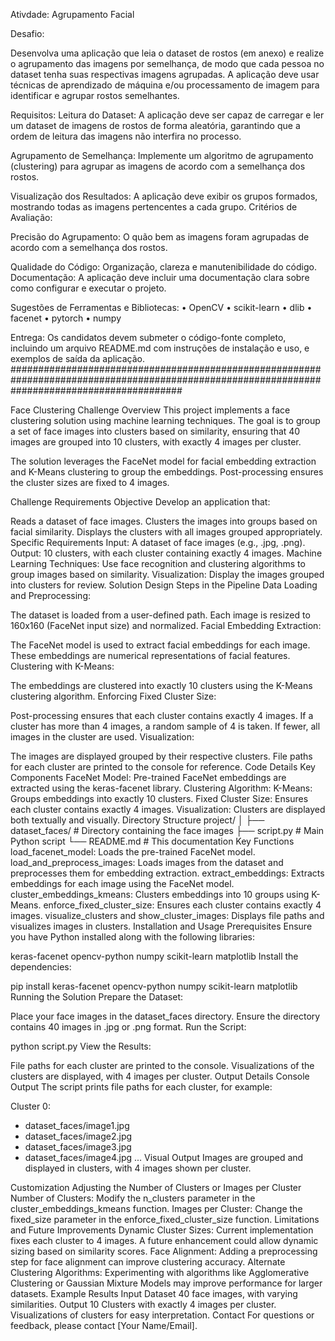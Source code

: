 Ativdade: Agrupamento Facial 

Desafio: 

Desenvolva uma aplicação que leia o dataset de rostos (em anexo) e realize o agrupamento 
das imagens por semelhança, de modo que cada pessoa no dataset tenha suas respectivas 
imagens agrupadas. A aplicação deve usar técnicas de aprendizado de máquina e/ou 
processamento de imagem para identificar e agrupar rostos semelhantes. 

Requisitos: 
Leitura do Dataset: A aplicação deve ser capaz de carregar e ler um dataset de imagens de 
rostos de forma aleatória, garantindo que a ordem de leitura das imagens não interfira no 
processo. 

Agrupamento de Semelhança: Implemente um algoritmo de agrupamento (clustering) 
para agrupar as imagens de acordo com a semelhança dos rostos. 

Visualização dos Resultados: A aplicação deve exibir os grupos formados, mostrando 
todas as imagens pertencentes a cada grupo. 
Critérios de Avaliação: 

Precisão do Agrupamento: O quão bem as imagens foram agrupadas de acordo com a 
semelhança dos rostos. 

Qualidade do Código: Organização, clareza e manutenibilidade do código. 
Documentação: A aplicação deve incluir uma documentação clara sobre como configurar 
e executar o projeto. 


Sugestões de Ferramentas e Bibliotecas: 
• OpenCV 
• scikit-learn 
• dlib 
• facenet 
• pytorch 
• numpy 

Entrega: Os candidatos devem submeter o código-fonte completo, incluindo um arquivo 
README.md com instruções de instalação e uso, e exemplos de saída da aplicação. 
###############################################################################################################################################

Face Clustering Challenge
Overview
This project implements a face clustering solution using machine learning techniques. The goal is to group a set of face images into clusters based on similarity, ensuring that 40 images are grouped into 10 clusters, with exactly 4 images per cluster.

The solution leverages the FaceNet model for facial embedding extraction and K-Means clustering to group the embeddings. Post-processing ensures the cluster sizes are fixed to 4 images.

Challenge Requirements
Objective
Develop an application that:

Reads a dataset of face images.
Clusters the images into groups based on facial similarity.
Displays the clusters with all images grouped appropriately.
Specific Requirements
Input: A dataset of face images (e.g., .jpg, .png).
Output: 10 clusters, with each cluster containing exactly 4 images.
Machine Learning Techniques: Use face recognition and clustering algorithms to group images based on similarity.
Visualization: Display the images grouped into clusters for review.
Solution Design
Steps in the Pipeline
Data Loading and Preprocessing:

The dataset is loaded from a user-defined path.
Each image is resized to 160x160 (FaceNet input size) and normalized.
Facial Embedding Extraction:

The FaceNet model is used to extract facial embeddings for each image. These embeddings are numerical representations of facial features.
Clustering with K-Means:

The embeddings are clustered into exactly 10 clusters using the K-Means clustering algorithm.
Enforcing Fixed Cluster Size:

Post-processing ensures that each cluster contains exactly 4 images. If a cluster has more than 4 images, a random sample of 4 is taken. If fewer, all images in the cluster are used.
Visualization:

The images are displayed grouped by their respective clusters.
File paths for each cluster are printed to the console for reference.
Code Details
Key Components
FaceNet Model:
Pre-trained FaceNet embeddings are extracted using the keras-facenet library.
Clustering Algorithm:
K-Means: Groups embeddings into exactly 10 clusters.
Fixed Cluster Size: Ensures each cluster contains exactly 4 images.
Visualization:
Clusters are displayed both textually and visually.
Directory Structure
project/
│
├── dataset_faces/        # Directory containing the face images
├── script.py             # Main Python script
└── README.md             # This documentation
Key Functions
load_facenet_model: Loads the pre-trained FaceNet model.
load_and_preprocess_images: Loads images from the dataset and preprocesses them for embedding extraction.
extract_embeddings: Extracts embeddings for each image using the FaceNet model.
cluster_embeddings_kmeans: Clusters embeddings into 10 groups using K-Means.
enforce_fixed_cluster_size: Ensures each cluster contains exactly 4 images.
visualize_clusters and show_cluster_images: Displays file paths and visualizes images in clusters.
Installation and Usage
Prerequisites
Ensure you have Python installed along with the following libraries:

keras-facenet
opencv-python
numpy
scikit-learn
matplotlib
Install the dependencies:

pip install keras-facenet opencv-python numpy scikit-learn matplotlib
Running the Solution
Prepare the Dataset:

Place your face images in the dataset_faces directory. Ensure the directory contains 40 images in .jpg or .png format.
Run the Script:

python script.py
View the Results:

File paths for each cluster are printed to the console.
Visualizations of the clusters are displayed, with 4 images per cluster.
Output Details
Console Output
The script prints file paths for each cluster, for example:

Cluster 0:
  - dataset_faces/image1.jpg
  - dataset_faces/image2.jpg
  - dataset_faces/image3.jpg
  - dataset_faces/image4.jpg
...
Visual Output
Images are grouped and displayed in clusters, with 4 images shown per cluster.

Customization
Adjusting the Number of Clusters or Images per Cluster
Number of Clusters: Modify the n_clusters parameter in the cluster_embeddings_kmeans function.
Images per Cluster: Change the fixed_size parameter in the enforce_fixed_cluster_size function.
Limitations and Future Improvements
Dynamic Cluster Sizes: Current implementation fixes each cluster to 4 images. A future enhancement could allow dynamic sizing based on similarity scores.
Face Alignment: Adding a preprocessing step for face alignment can improve clustering accuracy.
Alternate Clustering Algorithms: Experimenting with algorithms like Agglomerative Clustering or Gaussian Mixture Models may improve performance for larger datasets.
Example Results
Input Dataset
40 face images, with varying similarities.
Output
10 Clusters with exactly 4 images per cluster.
Visualizations of clusters for easy interpretation.
Contact
For questions or feedback, please contact [Your Name/Email].
